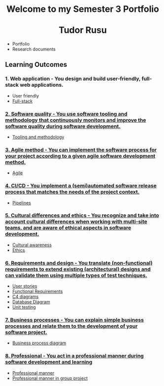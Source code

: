 <h1 align="center">Welcome to my Semester 3 Portfolio <br><br>Tudor Rusu </h1>
<ul>
  <li>Portfolio</li>
  <li>Research documents</li>
</ul>
<h2>Learning Outcomes</h2>
<h3>1. Web application - You design and build user-friendly, full-stack web applications.</h3>
<ul>
  <li>User friendly</li>
  <li><a href="https://github.com/TudorRu/S3-portfolio/blob/main/Portfolio/README.md#fullStack">Full-stack</li>
</ul>
<h3>2. Software quality - You use software tooling and methodology that continuously monitors and improve the software quality during software development.</h3>
<ul>
  <li><a href="https://github.com/TudorRu/S3-portfolio/blob/main/Portfolio/README.md#qualityAssurance">Tooling and methodology</li>
</ul>
<h3>3. Agile method - You can implement the software process for your project according to a given agile software development method.</h3>
<ul>
  <li><a href="https://github.com/TudorRu/S3-portfolio/blob/main/Portfolio/README.md#Agile">Agile</li>
</ul>
<h3>4. CI/CD - You implement a (semi)automated software release process that matches the needs of the project context.</h3>
<ul>
  <li><a href="https://github.com/TudorRu/S3-portfolio/blob/main/Portfolio/README.md#Pipeline">Pipelines</li>
</ul>
<h3>5. Cultural differences and ethics - You recognize and take into account cultural differences when working with multi-site teams, and are aware of ethical aspects in software development.</h3>
<ul>
  <li><a href="https://github.com/TudorRu/S3-portfolio/blob/main/Portfolio/README.md#CAwareness">Cultural awareness</li>
  <li>Ethics</li>
</ul>
<h3>6. Requirements and design - You translate (non-functional) requirements to extend existing (architectural) designs and can validate them using multiple types of test techniques.</h3>
<ul>
  <li><a href="https://github.com/TudorRu/S3-portfolio/blob/main/Portfolio/README.md#UStories">User stories</li>
  <li><a href="https://github.com/TudorRu/S3-portfolio/blob/main/Portfolio/README.md#FRequirements">Functional Requirements</li>
  <li><a href="https://github.com/TudorRu/S3-portfolio/blob/main/Portfolio/README.md#C4">C4 diagrams</li>
  <li><a href="https://github.com/TudorRu/S3-portfolio/blob/main/Portfolio/README.md#Database">Database Diagram</li>
  <li><a href="https://github.com/TudorRu/S3-portfolio/blob/main/Portfolio/README.md#UTest">Unit testing</li>
</ul>
<h3>7. Business processes - You can explain simple business processes and relate them to the development of your software project.</h3>
<ul>
  <li><a href="https://github.com/TudorRu/S3-portfolio/blob/main/Portfolio/README.md#BProcess">Business process diagram</li>
</ul>
<h3>8. Professional - You act in a professional manner during software development and learning</h3>
<ul>
  <li>Professional manner</li>
  <li>Professional manner in group project</li>
</ul>
